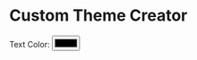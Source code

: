 # Custom Theme Creator

<script setup>
import { ref } from 'vue';
const textColor = ref('#000');
</script>

<VueSimplePhone />

<div class="bg-white">
	<label>Text Color: </label>
	<input type="color" v-model="textColor" />
</div>

<style>
	.vue-simple-phone-enter-active,
	.vue-simple-phone-leave-active {
		transition: opacity 0.14s ease;
	}

	.vue-simple-phone-enter-from,
	.vue-simple-phone-leave-to {
		opacity: 0;
	}

	.vue-simple-phone-container * {
		box-sizing: border-box;
	}

	.vue-simple-phone-container button {
		all: unset;
	}

	.vue-simple-phone-label {
		margin-bottom: 10px !important;
		display: block !important;
	}

	.vue-simple-phone-container {
		display: flex !important;
		flex-direction: column !important;
		text-align: left !important;
		width: 100% !important;
	}

	.vue-simple-phone-input-container {
		background-color: #fff !important;
		color: v-bind(textColor) !important;
		display: flex !important;
		border-radius: 10px !important;
		position: relative !important;
		width: 100% !important;
		box-shadow: 0 1px 3px 0 rgb(0 0 0 / 0.1), 0 1px 2px -1px rgb(0 0 0 / 0.1);
	}

	.vue-simple-phone-button {
		all: unset !important;
		display: flex !important;
		justify-content: center !important;
		align-items: center !important;
		padding: 12px !important;
		border-right: solid 1px #0002 !important;
		font-size: 16px !important;
		cursor: pointer !important;
		transition: background-color 0.25s !important;
	}

	.vue-simple-phone-button:hover {
		background-color: rgba(0,0,0,0.05) !important;
	}

	.vue-simple-phone-button:focus,
	.vue-simple-phone-button:focus:not(:focus-visible) {
		outline: 2px solid #007BFF !important;
		border-radius: 10px 0px 0px 10px !important;
	}

	.vue-simple-phone-input {
		all: unset !important;
		display: flex !important;
		width: 100% !important;
		align-items: center !important;
		justify-content: flex-start !important;
		padding-left: 10px !important;
		font-size: 16px !important;
		flex-grow: 1 !important;
	}

	.vue-simple-phone-input::placeholder {
		color: #0008 !important;
		opacity: 1 !important;
	}

	.vue-simple-phone-input:focus {
		outline: 2px solid #007BFF !important;
		border-radius: 0px 10px 10px 0px !important;
	}

	.vue-simple-phone-button-icon {
		height: 16px !important;
		width: 16px !important;
		border-radius: 9999px !important;
	}

	.vue-simple-phone-button-number {
		padding-left: 10px !important;
	}

	.vue-simple-phone-button-dropdown-icon {
		padding-left: 10px !important;
		fill: v-bind(textColor) !important;
		width: 20px !important;
		height: 20px !important;
	}

	.vue-simple-phone-button-dropdown {
		background: #fff !important;
		position: absolute !important;
		top: 52px !important;
		border-radius: 10px !important;
		z-index: 100 !important;
		box-shadow: 0 4px 6px rgba(0,0,0,0.1) !important;
	}

	.vue-simple-phone-button-dropdown-list {
		padding: 0px !important;
		margin: 10px 0px !important;
		height: 200px !important;
		overflow: scroll !important;
		list-style-type: none !important;
	}

	.vue-simple-phone-button-dropdown-item {
		margin: 0 !important;
		list-style-type: none !important;
	}

	.vue-simple-phone-button-dropdown-item:hover {
		background-color: rgba(0, 0, 0, 0.1) !important;
	}

	.vue-simple-phone-button-dropdown-item-button {
		display: flex !important;
		align-items: center !important;
		width: 100% !important;
		height: 100% !important;
		padding: 5px 10px !important;
		cursor: pointer !important;
	}
</style>
